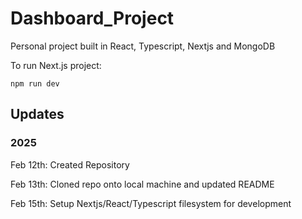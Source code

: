 # Dashboard_Project
Personal project built in React, Typescript, Nextjs and MongoDB

To run Next.js project:
```
npm run dev
```
## Updates
### 2025
Feb 12th:  Created Repository
 
Feb 13th:  Cloned repo onto local machine and updated README

Feb 15th:  Setup Nextjs/React/Typescript filesystem for development